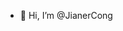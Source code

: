 - 👋 Hi, I’m @JianerCong

<!---
JianerCong/JianerCong is a ✨ special ✨ repository because its `README.md` (this file) appears on your GitHub profile.
You can click the Preview link to take a look at your changes.
--->
